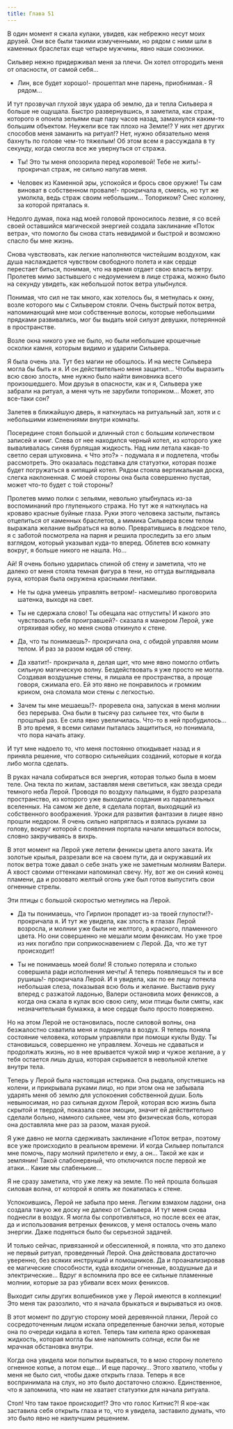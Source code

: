```yaml
---
title: Глава 51
---
```


В один момент я сжала кулаки, увидев, как небрежно несут моих друзей. Они все были такими измученными, но рядом с ними
шли в каменных браслетах еще четыре мужчины, явно наши союзники.

Сильвер нежно придерживал меня за плечи. Он хотел отгородить меня от опасности, от самой себя…

- Лин, все будет хорошо!- прошептал мне парень, приобнимая.- Я рядом…

И тут прозвучал глухой звук удара об землю, да и тепла Сильвера я больше не ощущала. Быстро развернувшись, я заметила,
как страж, которого я опоила зельями еще пару часов назад, замахнулся каким-то большим объектом. Неужели все так плохо
на Земле!? У них нет других способов меня заманить на ритуал!? Нет, нужно обязательно меня бахнуть по голове чем-то
тяжелым! Об этом всем я рассуждала в ту секунду, когда смогла все же увернуться от стража.

- Ты! Это ты меня опозорила перед королевой! Тебе не жить!- прокричал страж, не сильно напугав меня.

- Человек из Каменной эры, успокойся и брось свое оружие! Ты сам виноват в собственном провале!- прокричала я, смеясь,
  но тут же умолкла, ведь страж своим небольшим… Топориком? Снес колонну, за которой пряталась я.

Недолго думая, пока над моей головой проносилось лезвие, я со всей своей оставшийся магической энергией создала
заклинание «Поток ветра», что помогло бы снова стать невидимой и быстрой и возможно спасло бы мне жизнь.

Снова чувствовать, как легкие наполняются чистейшим воздухом, как душа наслаждается чувством свободного полета и как
сердце перестает биться, понимая, что на время отдает свою власть ветру. Пролетев мимо застывшего с недоумением в лице
стража, можно было на секунду увидеть, как небольшой поток ветра улыбнулся.

Понимая, что сил не так много, как хотелось бы, я метнулась к окну, возле которого мы с Сильвером стояли. Очень быстрый
поток ветра, напоминающий мне мои собственные волосы, которые небольшими прядками развивались, мог бы выдать мой силуэт
девушки, потерянной в пространстве.

Возле окна никого уже не было, но были небольшие крошечные осколки камня, которым видимо и ударили Сильвера.

Я была очень зла. Тут без магии не обошлось. И на месте Сильвера могла бы быть и я. И он действительно меня защитил…
Чтобы выразить всю свою злость, мне нужно было найти виновника всего произошедшего. Мои друзья в опасности, как и я,
Сильвера уже забрали на ритуал, а меня чуть не зарубили топориком… Может, это все-таки сон?

Залетев в ближайшую дверь, я наткнулась на ритуальный зал, хотя и с небольшими изменениями внутри комнаты.

Посередине стоял большой и длинный стол с большим количеством записей и книг. Слева от нее находился черный котел, из
которого уже вываливалась синяя бурлящая жидкость. Над ним летала какая-то светло серая штуковина. « Что это?» -
подумала я и подлетела, чтобы рассмотреть. Это оказалась подставка для статуэтки, которая позже будет погружаться в
кипящий котел. Рядом стояла вертикальная доска, слегка наклоненная. С моей стороны она была совершенно пустая, может
что-то будет с той стороны?

Пролетев мимо полки с зельями, невольно улыбнулась из-за воспоминаний про глупенького стража. Но тут же я наткнулась на
кроваво красные буйные глаза. Руки этого человека застыли, пытаясь отцепиться от каменных браслетов, а мимика Сильвера
всем телом выражала желание выбраться на волю. Превратившись в людское тело, я с заботой посмотрела на парня и решила
проследить за его злым взглядом, который указывал куда-то вперед. Облетев всю комнату вокруг, я больше никого не нашла.
Но…

Ай! Я очень больно ударилась спиной об стену и заметила, что не далеко от меня стояла темная фигура в тени, но оттуда
выглядывала рука, которая была окружена красными лентами.

- Не ты одна умеешь управлять ветром!- насмешливо проговорила шатенка, выходя на свет.

- Ты не сдержала слово! Ты обещала нас отпустить! И какого это чувствовать себя проигравшей?- сказала я манером Лерой,
  уже отряхивая юбку, но меня снова откинуло к стене.

- Да, что ты понимаешь?- прокричала она, с обидой управляя моим телом. И раз за разом кидая об стену.

- Да хватит!- прокричала я, делая щит, что мне явно помогло отбить сильную магическую волну. Бездействовать я уже просто
  не могла. Создавая воздушные стены, я лишала ее пространства, а проще говоря, сжимала его. Ей это явно не понравилось
  и громким криком, она сломала мои стены с легкостью.

- Зачем ты мне мешаешь!?- проревела она, запуская в меня молнии без перерыва. Она были в тысячу раз сильнее тех, что
  были в прошлый раз. Ее сила явно увеличилась. Что-то в ней пробудилось… В это время, я всеми силами пыталась
  защититься, но понимала, что пора начать атаку.

И тут мне надоело то, что меня постоянно откидывает назад и я приняла решение, что сотворю сильнейших созданий, которые
я когда либо могла сделать.

В руках начала собираться вся энергия, которая только была в моем теле. Она текла по жилам, заставляя меня светиться,
как звезда среди темного неба Лерой. Проводя по воздуху пальцами, я будто разрезала пространство, из которого уже
выходили создания из параллельных вселенных. На самом же деле, я сделала портал, выходящий из собственного воображения.
Уроки для развития фантазии в лицее явно прошли недаром. Я очень сильно напряглась и взялась руками за голову, вокруг
которой с появления портала начали мешаться волосы, словно закручиваясь в вихрь.

В этот момент на Лерой уже летели фениксы цвета алого заката. Их золотые крылья, разрезали все на своем пути, да и
окружавший их поток ветра тоже давал о себе знать уже не заметным молниям Валери. А хвост своими оттенками напоминал
свечу. Ну, вот же он синий конец пламени, да и розовато желтый огонь уже был готов выпустить свои огненные стрелы.

Эти птицы с большой скоростью метнулись на Лерой.

- Да ты понимаешь, что Гирлион пропадет из-за твоей глупости!?- прокричала я. И тут же увидела, как злость в глазах
  Лерой возросла, и молнии уже были не желтого, а красного, пламенного цвета. Но они совершенно не мешали моим фениксам.
  Но уже трое из них погибло при соприкоснавением с Лерой. Да, что же тут происходит!

- Ты не понимаешь моей боли! Я столько потеряла и столько совершила ради исполнения мечты! А теперь появляешься ты и все
  рушишь!- прокричала Лерой. И я увидела, как по ее лицу потекла небольшая слеза, показывая всю боль и желание. Выставив
  руку вперед с разжатой ладонью, Валери остановила моих фениксов, а когда она сжала в кулак всю свою силу, мои птицы
  были смяты, как незначительная бумажка, а мое сердце было просто повержено.

Но на этом Лерой не остановилась, после силовой волны, она безжалостно схватила меня и подкинула в воздух. Я теперь
поняла состояние человека, которым управляли при помощи куклы Вуду. Ты становишься, совершенно не управляем. Хочешь не
сдаваться и продолжать жизнь, но в нее врывается чужой мир и чужое желание, а у тебя остается лишь душа, которая
скрывается в невольной клетке внутри тела.

Теперь у Лерой была настоящая истерика. Она рыдала, опустившись на колени, и прикрывала руками лицо, но при этом она не
забывала ударять меня об землю для успокоения собственной души. Боль невыносимая, но раз сильная духом Лерой, которая
всю жизнь была скрытой и твердой, показала свои эмоции, значит ей действительно сделали больно, намного сильнее, чем это
физическая боль, которая она доставляла мне раз за разом, махая рукой.

Я уже давно не могла сдерживать заклинание «Поток ветра», поэтому все уже происходило в реальном времени. И когда
Сильвер попытался мне помочь, пару молний прилетело и ему, а он… Такой же как и землянин! Такой слабонервный, что
отключился после первой же атаки… Какие мы слабенькие…

Я не сразу заметила, что уже лежу на земле. По ней прошла большая силовая волна, от которой я опять же покатилась к
стене.

Успокоившись, Лерой не забыла про меня. Легким взмахом ладони, она создала такую же доску не далеко от Сильвера. И тут
меня снова поднесли в воздух. Я могла бы сопротивляться, но после всех ее атак, да и использования ветреных фениксов, у
меня осталось очень мало энергии. Даже подняться было бы серьезной задачей.

И только сейчас, привязанной и обессиленной, я поняла, что это далеко не первый ритуал, проведенный Лерой. Она
действовала достаточно уверенно, без всяких инструкций и помощников. Да и проанализировав ее магические способности,
куда входили огненные, воздушные да и электрические… Вдруг я вспомнила про все ее сильные пламенные молнии, которые за
раз убивали всех моих фениксов.

Выходит силы других волшебников уже у Лерой имеются в коллекции! Это меня так разозлило, что я начала брыкаться и
вырываться из оков.

В этот момент по другую сторону моей деревянной планки, Лерой со сосредоточенным лицом искала определенные баночки
зелья, которые она по очереди кидала в котел. Теперь там кипела ярко оранжевая жидкость, которая могла бы мне напомнить
солнце, если бы не мрачная обстановка внутри.

Когда она увидела мои попытки вырваться, то в мою сторону полетело огненное копье, а потом еще… И еще парочку… Этого
хватило, чтобы у меня не было сил, чтобы даже открыть глаза. Теперь я все воспринимала на слух, но это было достаточно
сложно. Единственное, что я запомнила, что нам не хватает статуэтки для начала ритуала.

Стоп! Что там такое происходит!? Это что голос Китнис?! Я кое-как заставила себя открыть глаза и то, что я увидела,
заставило думать, что это было явно не наилучшим решением.

